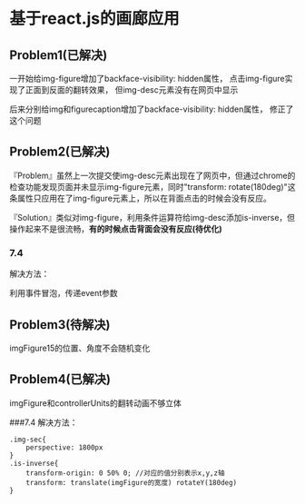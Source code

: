 # 基于react.js的画廊应用
## Problem1(已解决)
一开始给img-figure增加了backface-visibility: hidden属性，
点击img-figure实现了正面到反面的翻转效果，
但img-desc元素没有在网页中显示

后来分别给img和figurecaption增加了backface-visibility: hidden属性，
修正了这个问题

## Problem2(已解决)

『Problem』虽然上一次提交使img-desc元素出现在了网页中，但通过chrome的检查功能发现页面并未显示img-figure元素，同时"transform: rotate(180deg)"这条属性只应用在了img-figure元素上，所以在背面点击的时候会没有反应。

『Solution』类似对img-figure，利用条件运算符给img-desc添加is-inverse，但操作起来不是很流畅，**有的时候点击背面会没有反应(待优化)**

### 7.4
解决方法：

利用事件冒泡，传递event参数


## Problem3(待解决)

imgFigure15的位置、角度不会随机变化

## Problem4(已解决)
imgFigure和controllerUnits的翻转动画不够立体

###7.4
解决方法：

```
.img-sec{
	perspective: 1800px
}
.is-inverse{
	transform-origin: 0 50% 0; //对应的值分别表示x,y,z轴
	transform: translate(imgFigure的宽度) rotateY(180deg)
}

